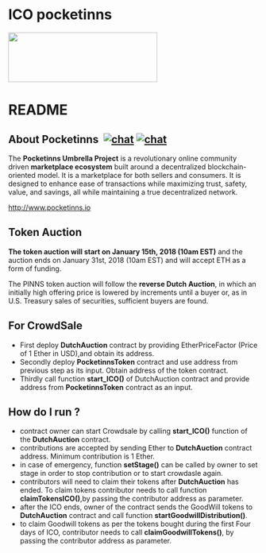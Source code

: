 ﻿# ICO pocketinns #

<img src="https://pocketinns.io/img/logo.png" width="300" height="100"/>


# README #
## About Pocketinns  [![chat](https://img.shields.io/badge/chat%20on-slack-green.svg)](https://pocketinns.slack.com/)   [![chat](https://img.shields.io/badge/chat%20on-telegram-green.svg)](https://t.me/joinchat/GVaQ5BLi7lQNz4zHUYCIfQ)



The **Pocketinns Umbrella Project** is a revolutionary online community driven **marketplace ecosystem** built around a decentralized blockchain-oriented model. It is a marketplace for both sellers and consumers. It is designed to enhance ease of transactions while maximizing trust, safety, value, and savings, all while maintaining a true decentralized network.

http://www.pocketinns.io



## Token Auction
**The token auction will start on January 15th, 2018 (10am EST)** and the auction ends on January 31st, 2018 (10am EST) and will accept ETH as a form of funding.

The PINNS token auction will follow the **reverse Dutch Auction**, in which an initially high offering price is lowered by increments until a buyer or, as in U.S. Treasury sales of securities, sufficient buyers are found.
## For CrowdSale
* First deploy **DutchAuction** contract by providing EtherPriceFactor (Price of 1 Ether in USD),and obtain its address.
* Secondly deploy **PocketinnsToken** contract and use address from previous step as its input. Obtain address of the token contract.
* Thirdly call function **start_ICO()** of DutchAuction contract and provide address from **PocketinnsToken** contract as an input.
## How do I run ? 
* contract owner can start Crowdsale by calling **start_ICO()** function of the **DutchAuction** contract.
* contributions are accepted by sending Ether to **DutchAuction** contract address. Minimum contribution is 1 Ether.
* in case of emergency, function **setStage()** can be called by owner to set stage in order to stop contribution or to start crowdasle again.
* contributors will need to claim their tokens after **DutchAuction** has ended. To claim tokens contributor needs to call function **claimTokensICO()**,by passing the contributor address as parameter.
* after the ICO ends, owner of the contract sends the GoodWill tokens to **DutchAuction** contract and call function **startGoodwillDistribution()**.
* to claim Goodwill tokens as per the tokens bought during the first Four days of ICO, contributor needs to call **claimGoodwillTokens()**, by passing the contributor address as parameter. 
